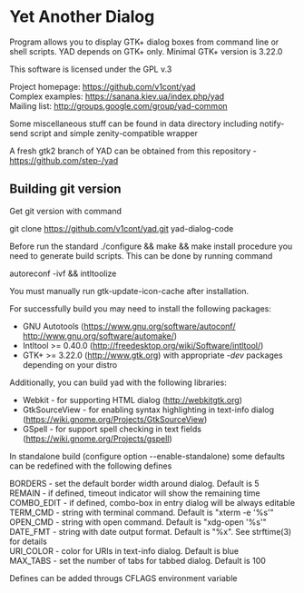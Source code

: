 Yet Another Dialog
====================

Program allows you to display GTK+ dialog boxes from command line or 
shell scripts. YAD depends on GTK+ only. Minimal GTK+ version is 3.22.0

This software is licensed under the GPL v.3

Project homepage: https://github.com/v1cont/yad  
Complex examples: https://sanana.kiev.ua/index.php/yad  
Mailing list: http://groups.google.com/group/yad-common  

Some miscellaneous stuff can be found in data directory including notify-send script
and simple zenity-compatible wrapper 

A fresh gtk2 branch of YAD can be obtained from this repository - https://github.com/step-/yad

Building git version
----------------------

Get git version with command

git clone https://github.com/v1cont/yad.git yad-dialog-code

Before run the standard ./configure && make && make install procedure
you need to generate build scripts. This can be done by running command

autoreconf -ivf && intltoolize

You must manually run gtk-update-icon-cache after installation.

For successfully build you may need to install the following packages:
* GNU Autotools (https://www.gnu.org/software/autoconf/ http://www.gnu.org/software/automake/)
* Intltool >= 0.40.0 (http://freedesktop.org/wiki/Software/intltool/)
* GTK+ >= 3.22.0 (http://www.gtk.org)
with appropriate *-dev* packages depending on your distro

Additionally, you can build yad with the following libraries:
* Webkit - for supporting HTML dialog (http://webkitgtk.org)
* GtkSourceView - for enabling syntax highlighting in text-info dialog (https://wiki.gnome.org/Projects/GtkSourceView)
* GSpell - for support spell checking in text fields (https://wiki.gnome.org/Projects/gspell)

In standalone build (configure option --enable-standalone) some defaults can be redefined with the following defines

BORDERS - set the default border width around dialog. Default is 5  
REMAIN - if defined, timeout indicator will show the remaining time  
COMBO_EDIT - if defined, combo-box in entry dialog will be always editable  
TERM_CMD - string with terminal command. Default is "xterm -e '%s'"  
OPEN_CMD - string with open command. Default is "xdg-open '%s'"  
DATE_FMT - string with date output format. Default is "%x". See strftime(3) for details  
URI_COLOR - color for URIs in text-info dialog. Default is blue  
MAX_TABS - set the number of tabs for tabbed dialog. Default is 100

Defines can be added througs CFLAGS environment variable
